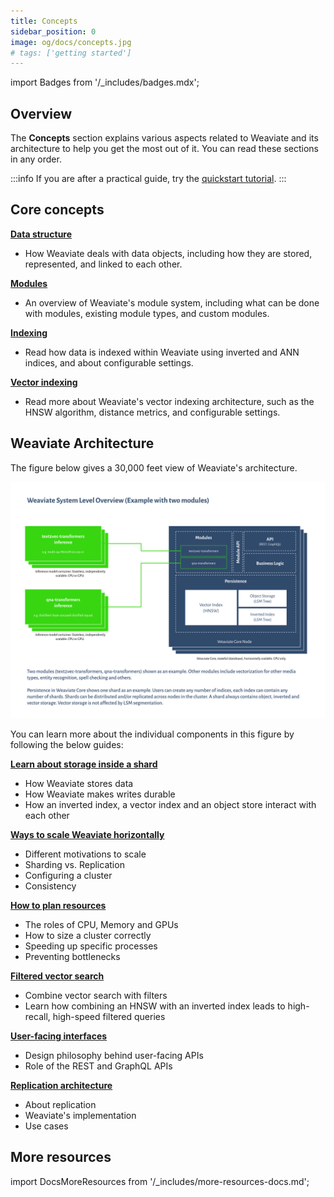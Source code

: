```yaml
---
title: Concepts
sidebar_position: 0
image: og/docs/concepts.jpg
# tags: ['getting started']
---
```

import Badges from '/_includes/badges.mdx';

<Badges/>

<!-- :::caution Migrated From:
- `Core knowledge`
  - `Data objects` from `Core knowledge/Basics`
  - `Modules`: Combines theoretical explanations from `Configuration/Modules` + `Modules/Index`
- `Architecture`
- `Vector indexing` from `Vector Index (ANN) Plugins:Index` + `HNSW`
  - Note: Configuration options from `HNSW` are now in `References: Configuration/Vector index#How to configure HNSW`
::: -->

## Overview

The **Concepts** section explains various aspects related to Weaviate and its architecture to help you get the most out of it. You can read these sections in any order.

:::info
If you are after a practical guide, try the [quickstart tutorial](/developers/weaviate/quickstart/index.md).
:::

## Core concepts

**[Data structure](./data.md)**

- How Weaviate deals with data objects, including how they are stored, represented, and linked to each other.

**[Modules](./modules.md)**

- An overview of Weaviate's module system, including what can be done with modules, existing module types, and custom modules.

**[Indexing](./indexing.md)**

- Read how data is indexed within Weaviate using inverted and ANN indices, and about configurable settings.

**[Vector indexing](./vector-index.md)**

- Read more about Weaviate's vector indexing architecture, such as the HNSW algorithm, distance metrics, and configurable settings.

## Weaviate Architecture

The figure below gives a 30,000 feet view of Weaviate's architecture.

[![Weaviate module APIs overview](./img/weaviate-architecture-overview.svg "Weaviate System and Architecture Overview")](./img/weaviate-architecture-overview.svg)

You can learn more about the individual components in this figure by following the below guides:

**[Learn about storage inside a shard](./storage.md)**
  * How Weaviate stores data
  * How Weaviate makes writes durable
  * How an inverted index, a vector index and an object store interact with each other

**[Ways to scale Weaviate horizontally](./cluster.md)**
  * Different motivations to scale
  * Sharding vs. Replication
  * Configuring a cluster
  * Consistency

**[How to plan resources](./resources.md)**
  * The roles of CPU, Memory and GPUs
  * How to size a cluster correctly
  * Speeding up specific processes
  * Preventing bottlenecks

**[Filtered vector search](./prefiltering.md)**
  * Combine vector search with filters
  * Learn how combining an HNSW with an inverted index leads to high-recall, high-speed filtered queries

**[User-facing interfaces](./interface.md)**
  * Design philosophy behind user-facing APIs
  * Role of the REST and GraphQL APIs

**[Replication architecture](./replication-architecture/index.md)**
  * About replication
  * Weaviate's implementation
  * Use cases

## More resources

import DocsMoreResources from '/_includes/more-resources-docs.md';

<DocsMoreResources />
